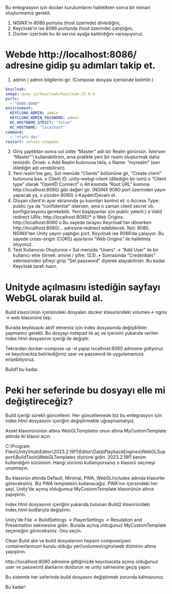 Bu entegrasyon için docker kurulumlarını halletikten sonra bir mimari oluşturmamız gerekli.

1. NGINX’in 8080 portunu (host üzerinde) dinlediğini,
2. Keycloak’ın ise 8086 portunda (host üzerinde) çalıştığını,
3. Docker üzerinde bu iki servisi ayağa kaldırdığını varsayıyoruz.

# Webde http://localhost:8086/ adresine gidip şu adımları takip et.
1.	admin / admin bilgilerini gir. (Compose dosyası içerisinde belirtilir.)
              
  ```yaml
keycloak:
  image: quay.io/keycloak/keycloak:23.0.6
  ports:
    - "8086:8080"
  environment:
    KEYCLOAK_ADMIN: admin
    KEYCLOAK_ADMIN_PASSWORD: admin
    KC_HOSTNAME_STRICT: "false"
    KC_HOSTNAME: "localhost"
  command:
    - "start-dev"
  restart: unless-stopped
  ```

2.	Giriş yaptıktan sonra sol üstte “Master” adlı bir Realm görürsün. İstersen “Master”’ı kullanabilirsin, ama pratikte yeni bir realm oluşturmak daha temizdir. Örnek:
o	Add Realm butonuna tıkla,
o	Name: “myrealm” (sen dilediğin adı verebilirsin).
3.	Yeni realm’ine geç. Sol menüde “Clients” bölümüne gir, “Create client” butonuna bas.
o	Client ID: unity-webgl-client (dilediğin bir isim)
o	“Client type” olarak “OpenID Connect”
o	Alt kısımda “Root URL” kısmına http://localhost:8080/ gibi değeri gir. (NGINX 8080 port üzerinden yayın yapacak ya, o yüzden 8080)
o	Kaydet/Devam et.
4.	Oluşan client’ın ayar ekranında şu kısımları kontrol et:
o	Access Type: public (ya da “confidential” istersen, ama o zaman client secret vb. konfigürasyonu gerekebilir. Yeni başlayanlar için public yeterli.)
o	Valid redirect URIs: http://localhost:8080/*
o	Web Origins: http://localhost:8080
o	Bu sayede tarayıcı Keycloak’tan dönerken http://localhost:8080/... adresine redirect edebilecek.
Not: 8080, NGINX’ten Unity yayını yaptığın port. Keycloak ise 8086’da çalışıyor. Bu sayede cross-origin (CORS) ayarlarını “Web Origins” ile halletmiş oluyoruz.
3. Test Kullanıcısı Oluşturma
•	Sol menüde “Users” → “Add User” ile bir kullanıcı ekle (örnek: amine / şifre: 123).
•	Sonrasında “Credentials” sekmesinden şifreyi girip “Set password” diyerek atayabilirsin.
Bu kadar. Keycloak tarafı hazır.


# Unityde açılmasını istediğin sayfayı WebGL olarak build al. 

Build klasorünün içerisindeki dosyaları docker klasoründeki volumes-> ngnix -> web klasorüne taşı.

Burada keykloackı aktif etmemiz için index dosyasında değişiklikler yapmamız gerekli. Bu dosyayı notepad ile aç ve içerisini yukarıda verilen index.html dosyasının içeriği ile değiştir. 

Tekrardan docker-compose up -d yapıp localhost:8080 adresine gidiyoruz ve keycloackta belirlediğimiz user ve password ile uygulamamıza erişebiliyoruz.

Build1 bu kadar.

# Peki her seferinde bu dosyayı elle mi değiştireceğiz?

Build içeriği sürekli güncellenir. Her güncellemede biz bu entegrasyon için index.html dosyasının içeriğini değiştirmekle uğraşmamalıyız.

Asset klasorününün altına WebGLTemplates onun altına MyCustomTemplate adında iki klasor açın.

C:\Program Files\Unity\Hub\Editor\2023.2.19f1\Editor\Data\PlaybackEngines\WebGLSupport\BuildTools\WebGLTemplates dizinine gidin. 2023.2.19f1 benim kullandığım sürümüm. Hangi sürümü kullanıyorsanız o klasorü seçmeyi unutmayın.

Bu klasorün altında Default, Minimal, PWA, WebGLIncludes adında klasorler göreceksiniz. Biz PWA templateini kullanacağız. PWA'nın içersindeki her şeyi, Unity'de açmış olduğumuz MyCustomTemplate klasorünün altına yapıştırın.

index.html dosyasının içeriğini yukarıda bulunan Build2 klasoründeki index.html kodlarıyla değiştirin.

Unity'de File -> BuildSettings -> PlayerSettings -> Resulation and Presentation sekmesine gidin. Burada açmış olduğunuz MyCustomTemplate seçeneğini göreceksiniz. Onu seçin.

Clean Build alın ve build dosyalarının hepsini compose(yani containerlarınızın kurulu olduğu yer)\volumes\nginx\web dizininin altına yapıştırın.

http://localhost:8080 adresine gittiğinizde keycloackta açmış olduğunuz user ve password alanlarını doldurun ve unity sahnesine geçiş yapın.

Bu sistemle her seferinde build dosyasını değiştirmek zorunda kalmazsınız.

Bu kadar!








